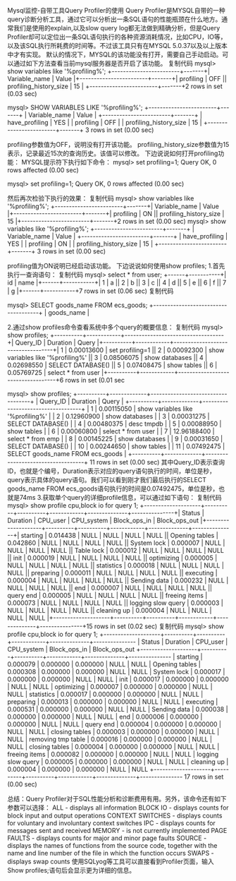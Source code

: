 Mysql监控-自带工具Query Profiler的使用
Query Profiler是MYSQL自带的一种query诊断分析工具，通过它可以分析出一条SQL语句的性能瓶颈在什么地方。通常我们是使用的explain,以及slow query log都无法做到精确分析，但是Query Profiler却可以定位出一条SQL语句执行的各种资源消耗情况，比如CPU，IO等，以及该SQL执行所耗费的时间等。不过该工具只有在MYSQL 5.0.37以及以上版本中才有实现。
默认的情况下，MYSQL的该功能没有打开，需要自己手动启动。可以通过如下方法查看当前mysql服务器是否开启了该功能。
复制代码
mysql> show variables like '%profiling%';
+------------------------+-------+| Variable_name          | Value |+------------------------+-------+| 
profiling              | OFF   ||
 profiling_history_size | 15    |
+------------------------+-------+2 rows in set (0.03 sec)

mysql> SHOW VARIABLES LIKE '%profiling%';
+------------------------+-------+
| Variable_name          | Value |
+------------------------+-------+
| have_profiling         | YES   |
| profiling                   | OFF   |
| profiling_history_size | 15    |
+------------------------+-------+
3 rows in set (0.00 sec)

profiling参数值为OFF，说明没有打开该功能。
profiling_history_size参数值为15表示，记录最近15次的查询历史。该值可以修改。
下边说说如何打开profiling功能：
MYSQL提示符下执行如下命令：
mysql> set profiling=1;
Query OK, 0 rows affected (0.00 sec)

mysql> set profiling=1;
Query OK, 0 rows affected (0.00 sec)

然后再次检验下执行的效果：
复制代码
mysql> show variables like '%profiling%';
+------------------------+-------+| Variable_name          | Value |+------------------------+-------+| profiling              | ON    || profiling_history_size | 15    |+------------------------+-------+2 rows in set (0.00 sec)
mysql> show variables like '%profiling%';
+------------------------+-------+
| Variable_name          | Value |
+------------------------+-------+
| have_profiling         | YES   |
| profiling              | ON    |
| profiling_history_size | 15    |
+------------------------+-------+
3 rows in set (0.00 sec)

profiling值为ON说明已经启动该功能。
下边说说如何使用show profiles;
1.首先执行一查询语句：
复制代码
mysql> select * from user;
+------+-----------+| id   | name      |+------+-----------+|   1 | a          ||   2 | b          ||   3 | c          ||   4 | d          ||   5 | e          ||   6 | f          ||   7 | g          |+------+-----------+7 rows in set (0.06 sec)
复制代码

mysql> SELECT goods_name FROM ecs_goods;
+-------------------------------------+
| goods_name                          |

2.通过show profiles命令查看系统中多个query的概要信息：
复制代码
mysql> show profiles;
+----------+------------+-----------------------------------+| Query_ID | Duration   | Query                             |+----------+------------+-----------------------------------+|        1 | 0.00013600 | set profiling=1                   ||        2 | 0.00092300 | show variables like '%profiling%' ||        3 | 0.08506075 | show databases                    ||        4 | 0.02698550 | SELECT DATABASE()                 ||        5 | 0.07408475 | show tables                       ||        6 | 0.05769725 | select * from user                |+----------+------------+-----------------------------------+6 rows in set (0.01 sec

mysql> show profiles;
+----------+-------------+-----------------------------------+
| Query_ID | Duration    | Query                             |
+----------+-------------+-----------------------------------+
|        1 |  0.00115050 | show variables like '%profiling%' |
|        2 |  0.12960900 | show databases                    |
|        3 |  0.00031275 | SELECT DATABASE()                 |
|        4 |  0.00480375 | desc tmpdb                        |
|        5 |  0.00088950 | show tables                       |
|        6 |  0.00060800 | select * from user                |
|        7 | 12.96188400 | select * from emp                 |
|        8 |  0.00145225 | show databases                    |
|        9 |  0.00031650 | SELECT DATABASE()                 |
|       10 |  0.00244650 | show tables                       |
|       11 |  0.07492475 | SELECT goods_name FROM ecs_goods  |
+----------+-------------+-----------------------------------+
11 rows in set (0.00 sec)
其中Query_ID表示查询ID，也就是个编号，Duration表示对应的query语句执行的时间，单位是秒，query表示具体的query语句。我们可以看到刚才我们最后执行的SELECT goods_name FROM ecs_goods语句执行的时间是0.07492475，单位是秒，也就是74ms
3.获取单个query的详细profile信息，可以通过如下语句：
复制代码
mysql> show profile cpu,block io for query 1;
+--------------------+----------+----------+------------+--------------+---------------+| Status             | Duration | CPU_user | CPU_system | Block_ops_in | Block_ops_out |+--------------------+----------+----------+------------+--------------+---------------+| starting           | 0.014438 |     NULL |       NULL |         NULL |          NULL || Opening tables     | 0.042860 |     NULL |       NULL |         NULL |          NULL || System lock        | 0.000007 |     NULL |       NULL |         NULL |          NULL || Table lock         | 0.000012 |     NULL |       NULL |         NULL |          NULL || init               | 0.000019 |     NULL |       NULL |         NULL |          NULL || optimizing         | 0.000005 |     NULL |       NULL |         NULL |          NULL || statistics         | 0.000018 |     NULL |       NULL |         NULL |          NULL || preparing          | 0.000011 |     NULL |       NULL |         NULL |          NULL || executing          | 0.000004 |     NULL |       NULL |         NULL |          NULL || Sending data       | 0.000232 |     NULL |       NULL |         NULL |          NULL || end                | 0.000007 |     NULL |       NULL |         NULL |          NULL || query end          | 0.000005 |     NULL |       NULL |         NULL |          NULL || freeing items      | 0.000073 |     NULL |       NULL |         NULL |          NULL || logging slow query | 0.000003 |     NULL |       NULL |         NULL |          NULL || cleaning up        | 0.000004 |     NULL |       NULL |         NULL |          NULL |+--------------------+----------+----------+------------+--------------+---------------+15 rows in set (0.02 sec)
复制代码
mysql> show profile cpu,block io for query 1;
+--------------------+----------+----------+------------+--------------+---------------
| Status             | Duration | CPU_user | CPU_system | Block_ops_in | Block_ops_out
+--------------------+----------+----------+------------+--------------+---------------
| starting           | 0.000079 | 0.000000 |   0.000000 |         NULL |          NULL
| Opening tables     | 0.000308 | 0.000000 |   0.000000 |         NULL |          NULL
| System lock        | 0.000017 | 0.000000 |   0.000000 |         NULL |          NULL
| init               | 0.000017 | 0.000000 |   0.000000 |         NULL |          NULL
| optimizing         | 0.000007 | 0.000000 |   0.000000 |         NULL |          NULL
| statistics         | 0.000017 | 0.000000 |   0.000000 |         NULL |          NULL
| preparing          | 0.000013 | 0.000000 |   0.000000 |         NULL |          NULL
| executing          | 0.000531 | 0.000000 |   0.000000 |         NULL |          NULL
| Sending data       | 0.000038 | 0.000000 |   0.000000 |         NULL |          NULL
| end                | 0.000006 | 0.000000 |   0.000000 |         NULL |          NULL
| query end          | 0.000004 | 0.000000 |   0.000000 |         NULL |          NULL
| closing tables     | 0.000003 | 0.000000 |   0.000000 |         NULL |          NULL
| removing tmp table | 0.000016 | 0.000000 |   0.000000 |         NULL |          NULL
| closing tables     | 0.000004 | 0.000000 |   0.000000 |         NULL |          NULL
| freeing items      | 0.000082 | 0.000000 |   0.000000 |         NULL |          NULL
| logging slow query | 0.000005 | 0.000000 |   0.000000 |         NULL |          NULL
| cleaning up        | 0.000004 | 0.000000 |   0.000000 |         NULL |          NULL
+--------------------+----------+----------+------------+--------------+---------------
17 rows in set (0.00 sec)

总结：Query Profiler对于SQL性能分析和诊断费用有用。另外，该命令还有如下参数可以选择：
ALL - displays all information
BLOCK IO - displays counts for block input and output operations
CONTEXT SWITCHES - displays counts for voluntary and involuntary context switches
IPC - displays counts for messages sent and received
MEMORY - is not currently implemented
PAGE FAULTS - displays counts for major and minor page faults
SOURCE - displays the names of functions from the source code, together with the name and line number of the file in which the function occurs
SWAPS - displays swap counts
使用SQLyog等工具可以直接看到Profiler页面，输入 Show profiles;语句后会显示更为详细的信息。